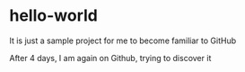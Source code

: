 # hello-world
It is just a sample project for me to become familiar to GitHub 

After 4 days, I am again on Github, trying to discover it

